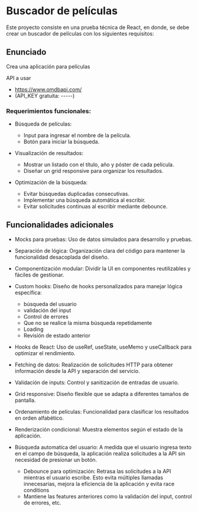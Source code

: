 # Buscador de películas

Este proyecto consiste en una prueba técnica de React, en donde, se debe crear un buscador de películas con los siguientes requisitos:

## Enunciado

Crea una aplicación para películas 

API a usar

- https://www.omdbapi.com/
- (API_KEY gratuita: -----)

### Requerimientos funcionales:
- Búsqueda de películas:
    - Input para ingresar el nombre de la película.
    - Botón para iniciar la búsqueda.

- Visualización de resultados:
    - Mostrar un listado con el título, año y póster de cada película.
    - Diseñar un grid responsive para organizar los resultados.

- Optimización de la búsqueda:
   - Evitar búsquedas duplicadas consecutivas.
   - Implementar una búsqueda automática al escribir.
   - Evitar solicitudes continuas al escribir mediante debounce.


## Funcionalidades adicionales

- Mocks para pruebas: Uso de datos simulados para desarrollo y pruebas.

- Separación de lógica: Organización clara del código para mantener la funcionalidad desacoplada del diseño.

- Componentización modular: Dividir la UI en componentes reutilizables y fáciles de gestionar.

- Custom hooks: Diseño de hooks personalizados para manejar lógica específica: 

    - búsqueda del usuario 
    - validación del input  
    - Control de errores
    - Que no se realice la misma búsqueda repetidamente
    - Loading
    -  Revisión de estado anterior

- Hooks de React: Uso de useRef, useState, useMemo y useCallback para optimizar el rendimiento.

- Fetching de datos: Realización de solicitudes HTTP para obtener información desde la API y separación del servicio.

- Validación de inputs: Control y sanitización de entradas de usuario.

- Grid responsive: Diseño flexible que se adapta a diferentes tamaños de pantalla.

- Ordenamiento de películas: Funcionalidad para clasificar los resultados en orden alfabético.

- Renderización condicional: Muestra elementos según el estado de la aplicación.

- Búsqueda automatica del usuario: A medida que el usuario ingresa texto en el campo de búsqueda, la aplicación realiza solicitudes a la API sin necesidad de presionar un botón.

    - Debounce para optimización: Retrasa las solicitudes a la API mientras el usuario escribe. Esto evita múltiples llamadas innecesarias, mejora la eficiencia de la aplicación y evita race conditions
    - Mantiene las features anteriores como la validación del input, control de errores, etc.
